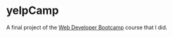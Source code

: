 # yelpCamp

A final project of the [Web Developer Bootcamp](https://www.udemy.com/course/the-web-developer-bootcamp/) course that I did.
